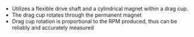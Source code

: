 - Utilizes a flexible drive shaft and a cylindrical magnet within a drag cup.
- The drag cup rotates through the permanent magnet
- Drag cup rotation is proportional to the RPM produced, thus can be reliably and accurately measured